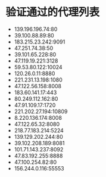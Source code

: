 # 验证通过的代理列表

 - 139.196.196.74:80
 - 39.100.88.89:80
 - 183.215.23.242:9091
 - 47.251.74.38:50
 - 39.101.65.228:80
 - 47.119.19.221:3128
 - 59.53.80.122:10024
 - 120.26.0.11:8880
 - 221.231.13.198:1080
 - 47.122.56.158:8008
 - 183.60.141.17:443
 - 80.249.112.162:80
 - 47.91.109.17:1720
 - 221.202.27.194:10809
 - 8.220.136.174:8008
 - 47.122.65.32:8080
 - 218.77.183.214:5224
 - 139.129.202.244:80
 - 39.102.208.189:8081
 - 101.71.143.237:8092
 - 47.83.192.255:8888
 - 47.100.254.82:80
 - 156.244.0.116:55553
